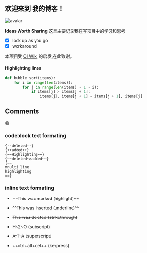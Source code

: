 

## 欢迎来到 **我的博客**！
![avatar](https://raw.githubusercontent.com/gearless-joeeee/yet_another_insigificant.../main/images/avatar.jpg)


**Ideas Worth Sharing** 这里主要记录我在写项目中的学习和思考

- [x] look up as you go
- [x] workaround

本项目受 [OI Wiki](https://oi-wiki.org) 的启发,在此致谢。
<!-- 
<div align="center">
<a href="https://www.netlify.com/" target="_blank" style="margin-left: 60px;"><img style="height: 40px; " src="images/netlify.png"></a>
</div> -->



#### Highlighting lines

``` py hl_lines="2 3"
def bubble_sort(items):
    for i in range(len(items)):
        for j in range(len(items) - 1 - i):
            if items[j] > items[j + 1]:
                items[j], items[j + 1] = items[j + 1], items[j]
```

## Comments
:smile: 



### codeblock text formating
``` title="formating"
{--deleted--}
{++added++}
{==Highlighting==}
{~~deleted~>added~~} 
{==
mnulti line
highlighting
==}
```
### inline text formating
- ==This was marked (highlight)==

- ^^This was inserted (underline)^^

- ~~This was deleted (strikethrough)~~
- H~2~O (subscript)
- A^T^A (superscript)
- ++ctrl+alt+del++ (keypress)
